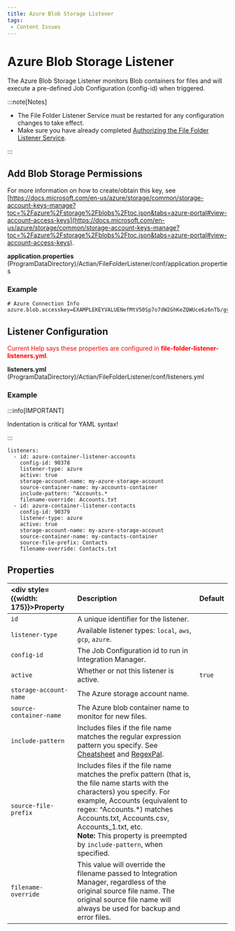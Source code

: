 ```yaml
---
title: Azure Blob Storage Listener
tags:
 - Content Issues
---
```

# Azure Blob Storage Listener

The Azure Blob Storage Listener monitors Blob containers for files and will execute a pre-defined Job Configuration (config-id) when triggered.

:::note[Notes]

* The File Folder Listener Service must be restarted for any configuration changes to take effect.
* Make sure you have already completed [Authorizing the File Folder Listener Service](./file-folder-listener-service#authorizing-the-file-folder-listener-service).

:::

## Add Blob Storage Permissions

For more information on how to create/obtain this key, see [https://docs.microsoft.com/en-us/azure/storage/common/storage-account-keys-manage?toc=%2Fazure%2Fstorage%2Fblobs%2Ftoc.json&tabs=azure-portal#view-account-access-keys](https://docs.microsoft.com/en-us/azure/storage/common/storage-account-keys-manage?toc=%2Fazure%2Fstorage%2Fblobs%2Ftoc.json&tabs=azure-portal#view-account-access-keys).

**application.properties**
(ProgramDataDirectory)/Actian/FileFolderListener/conf/application.properties

### Example

```
# Azure Connection Info
azure.blob.accesskey=EXAMPLEKEYVALUENefMtV50Sp7o7dW2GhKeZQWUce6z6nTb/gylpzsq5m5UEUcgB2QqxlDgEXAMPLEKEYVALUE== 
```

## Listener Configuration

<font color="red">Current Help says these properties are configured in **file-folder-listener-listeners.yml**.</font>

**listeners.yml**
(ProgramDataDirectory)/Actian/FileFolderListener/conf/listeners.yml

### Example

:::info[IMPORTANT]

Indentation is critical for YAML syntax!

:::

```
listeners:   
  - id: azure-container-listener-accounts     
    config-id: 90378
    listener-type: azure
    active: true
    storage-account-name: my-azure-storage-account
    source-container-name: my-accounts-container
    include-pattern: ^Accounts.*
    filename-override: Accounts.txt
  - id: azure-container-listener-contacts
    config-id: 90379
    listener-type: azure
    active: true
    storage-account-name: my-azure-storage-account
    source-container-name: my-contacts-container 
    source-file-prefix: Contacts
    filename-override: Contacts.txt
```

## Properties

| <div style={{width: 175}}>Property</div> | Description |  Default |
| :--- | :--- | :--- |
| `id` | A unique identifier for the listener. |  |
| `listener-type` | Available listener types: `local`, `aws`, `gcp`, `azure`. |  |
| `config-id` | The Job Configuration id to run in Integration Manager. |  |
| `active` | Whether or not this listener is active. | `true` |
| `storage-account-name` | The Azure storage account name. |   |
| `source-container-name` | The Azure blob container name to monitor for new files. |  |
| `include-pattern` | Includes files if the file name matches the regular expression pattern you specify. See [Cheatsheet](https://developer.mozilla.org/en-US/docs/Web/JavaScript/Guide/Regular_Expressions/Cheatsheet)  and [RegexPal](https://www.regexpal.com/). |   |
| `source-file-prefix` | Includes files if the file name matches the prefix pattern (that is, the file name starts with the characters) you specify. For example, Accounts (equivalent to regex: ^Accounts.\*) matches Accounts.txt, Accounts.csv, Accounts_1.txt, etc. <br />**Note:**  This property is preempted by `include-pattern`, when specified.|   |
| `filename-override` | This value will override the filename passed to Integration Manager, regardless of the original source file name. The original source file name will always be used for backup and error files. |  |

